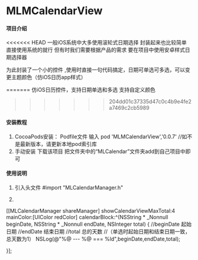 # MLMCalendarView

#### 项目介绍

<<<<<<< HEAD
一般iOS系统中大多使用滚轮式日期选择 封装起来也比较简单 直接使用系统的就行
但有时我们需要根据产品的需求 要在项目中使用安卓样式日期选择器

为此封装了一个小的控件 ,使用时直接一句代码搞定，日期可单选可多选，可以变更主题颜色（仿iOS日历app样式）

=======
仿iOS日历控件，支持日期单选和多选 支持自定义颜色
>>>>>>> 204dd01c37335d47c0c4b9e4fe2a7469c2cb5989

#### 安装教程

1. CocoaPods安装：
         Podfile文件 输入 
         pod 'MLMCalendarView','0.0.7'
         //如不是最新版本，请更新本地pod索引库
2. 手动安装
        下载该项目
        把文件夹中的“MLCalendar”文件夹add到自己项目中即可


#### 使用说明

1.  引入头文件  #import "MLCalendarManager.h"

2. 
[[MLCalendarManager shareManager] showCalendarViewMaxTotal:4 mainColor:[UIColor redColor] calendarBlock:^(NSString * _Nonnull beginDate, NSString * _Nonnull endDate, NSInteger total) {
//beginDate 起始日期
//endDate 结束日期
//total 总的天数
//（单选时起始日期和结束日期一致，总天数为1）
NSLog(@"%@ --- %@ === %ld",beginDate,endDate,total);

}];

